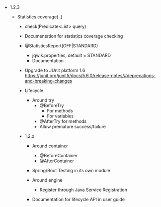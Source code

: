 - 1.2.3

    - Statistics.coverage(..)
      - check(Predicate<List<Object>> query)

    - Documentation for statistics coverage checking

    - @StatisticsReport(OFF|STANDARD)
      - jqwik.properties, default = STANDARD
      - Documentation

    - Upgrade to JUnit platform 1.6
      https://junit.org/junit5/docs/5.6.0/release-notes/#deprecations-and-breaking-changes

    - Lifecycle
        - Around try
          - @BeforeTry
            - For methods
            - For variables
          - @AfterTry for methods
          - Allow premature success/failure

- 1.2.x
  
    - Around container
        - @BeforeContainer
        - @AfterContainer

    - Spring/Boot Testing in its own module
 
    - Around engine
      - Register through Java Service Registration

    - Documentation for lifecycle API in user guide

